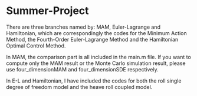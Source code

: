 # Summer-Project

There are three branches named by: MAM, Euler-Lagrange and Hamiltonian, which are correspondingly the codes for the Minimum Action Method, the Fourth-Order Euler-Lagrange Method
and the Hamiltonian Optimal Control Method.

In MAM, the comparison part is all included in the main.m file. If you want to compute only the MAM result or the Monte Carlo simulation result, please use four_dimensionMAM and
four_dimensionSDE respectively.

In E-L and Hamiltonian, I have included the codes for both the roll single degree of freedom model and the heave roll coupled model.
